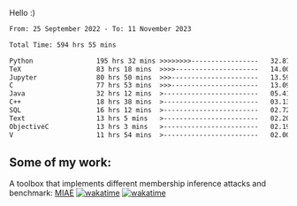 Hello :)


<!--START_SECTION:waka-->

```txt
From: 25 September 2022 - To: 11 November 2023

Total Time: 594 hrs 55 mins

Python                195 hrs 32 mins >>>>>>>>-----------------   32.87 %
TeX                   83 hrs 18 mins  >>>>---------------------   14.00 %
Jupyter               80 hrs 50 mins  >>>----------------------   13.59 %
C                     77 hrs 53 mins  >>>----------------------   13.09 %
Java                  32 hrs 12 mins  >------------------------   05.41 %
C++                   18 hrs 38 mins  >------------------------   03.13 %
SQL                   16 hrs 12 mins  >------------------------   02.72 %
Text                  13 hrs 5 mins   >------------------------   02.20 %
ObjectiveC            13 hrs 3 mins   >------------------------   02.19 %
V                     11 hrs 54 mins  >------------------------   02.00 %
```

<!--END_SECTION:waka-->

## Some of my work: 

A toolbox that implements different membership inference attacks and benchmark: [MIAE](https://github.com/RPI-DSPlab) [![wakatime](https://wakatime.com/badge/user/18ac89f5-baf8-49e6-a5ee-d9272435ce3a/project/3e6541fd-578f-4d9d-9080-f2a42b2d10e1.svg)](https://wakatime.com/badge/user/18ac89f5-baf8-49e6-a5ee-d9272435ce3a/project/3e6541fd-578f-4d9d-9080-f2a42b2d10e1) [![wakatime](https://wakatime.com/badge/user/18ac89f5-baf8-49e6-a5ee-d9272435ce3a/project/5d5826e9-c6d6-4d86-8b00-0d1608c5f167.svg)](https://wakatime.com/badge/user/18ac89f5-baf8-49e6-a5ee-d9272435ce3a/project/5d5826e9-c6d6-4d86-8b00-0d1608c5f167)
